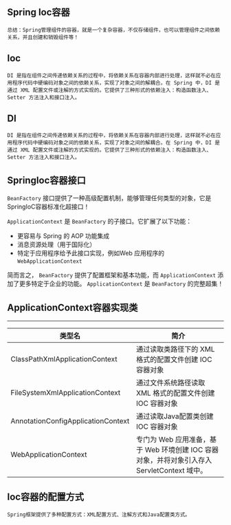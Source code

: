 ## Spring Ioc容器

    总结：Spring管理组件的容器，就是一个复杂容器，不仅存储组件，也可以管理组件之间依赖关系，并且创建和销毁组件等！

## Ioc
    DI 是指在组件之间传递依赖关系的过程中，将依赖关系在容器内部进行处理，这样就不必在应用程序代码中硬编码对象之间的依赖关系，实现了对象之间的解耦合。在 Spring 中，DI 是通过 XML 配置文件或注解的方式实现的。它提供了三种形式的依赖注入：构造函数注入、Setter 方法注入和接口注入。

## DI
    DI 是指在组件之间传递依赖关系的过程中，将依赖关系在容器内部进行处理，这样就不必在应用程序代码中硬编码对象之间的依赖关系，实现了对象之间的解耦合。在 Spring 中，DI 是通过 XML 配置文件或注解的方式实现的。它提供了三种形式的依赖注入：构造函数注入、Setter 方法注入和接口注入。
## **SpringIoc容器接口**

`BeanFactory` 接口提供了一种高级配置机制，能够管理任何类型的对象，它是SpringIoC容器标准化超接口！

`ApplicationContext` 是 `BeanFactory` 的子接口。它扩展了以下功能：
- 更容易与 Spring 的 AOP 功能集成
- 消息资源处理（用于国际化）
- 特定于应用程序给予此接口实现，例如Web 应用程序的 `WebApplicationContext`

简而言之， `BeanFactory` 提供了配置框架和基本功能，而 `ApplicationContext` 添加了更多特定于企业的功能。 `ApplicationContext` 是 `BeanFactory` 的完整超集！

## **ApplicationContext容器实现类**

---
|类型名|简介|
|-|-|
|ClassPathXmlApplicationContext|通过读取类路径下的 XML 格式的配置文件创建 IOC 容器对象|
|FileSystemXmlApplicationContext|通过文件系统路径读取 XML 格式的配置文件创建 IOC 容器对象|
|AnnotationConfigApplicationContext|通过读取Java配置类创建 IOC 容器对象|
|WebApplicationContext|专门为 Web 应用准备，基于 Web 环境创建 IOC 容器对象，并将对象引入存入 ServletContext 域中。|

## Ioc容器的配置方式
    Spring框架提供了多种配置方式：XML配置方式、注解方式和Java配置类方式。


